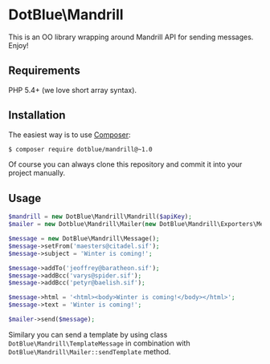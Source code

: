 DotBlue\Mandrill
================
This is an OO library wrapping around Mandrill API for sending messages. Enjoy!

Requirements
------------
PHP 5.4+ (we love short array syntax).

Installation
------------
The easiest way is to use [Composer](http://getcomposer.org/):
```sh
$ composer require dotblue/mandrill@~1.0
```
Of course you can always clone this repository and commit it into your project manually.

Usage
-----
```php
$mandrill = new DotBlue\Mandrill\Mandrill($apiKey);
$mailer = new Dotblue\Mandrill\Mailer(new DotBlue\Mandrill\Exporters\MessageExporter(), $mandrill);

$message = new DotBlue\Mandrill\Message();
$message->setFrom('maesters@citadel.sif');
$message->subject = 'Winter is coming!';

$message->addTo('jeoffrey@baratheon.sif');
$message->addBcc('varys@spider.sif');
$message->addBcc('petyr@baelish.sif');

$message->html = '<html><body>Winter is coming!</body></html>';
$message->text = 'Winter is coming!';

$mailer->send($message);
```
Similary you can send a template by using class `DotBlue\Mandrill\TemplateMessage` in combination
with `DotBlue\Mandrill\Mailer::sendTemplate` method.
